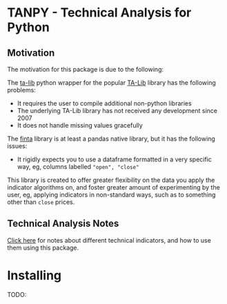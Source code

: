 # TANPY - Technical Analysis for Python

## Motivation

The motivation for this package is due to the following:

The [ta-lib](http://mrjbq7.github.io/ta-lib/index.html) python wrapper for the popular [TA-Lib](https://www.ta-lib.org) library has the following problems:

- It requires the user to compile additional non-python libraries
- The underlying  TA-Lib library has not received any development since 2007
- It does not handle missing values gracefully


The [finta](https://github.com/peerchemist/finta) library is at least a pandas native library, but it has the following issues:

- It rigidly expects you to use a dataframe formatted in a very specific way, eg, columns labelled `"open", "close"`


This library is created to offer greater flexibility on the data you apply the indicator algorithms on, and foster greater amount of experimenting by the user, eg, applying indicators in non-standard ways, such as to something other than  `close` prices.


## Technical Analysis Notes

[Click here](notes/index.md) for notes about different technical indicators, and how to use them using this package.


# Installing

TODO:

